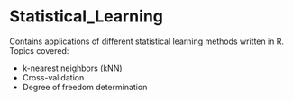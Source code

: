 # Statistical_Learning
Contains applications of different statistical learning methods written in R.
Topics covered:
- k-nearest neighbors (kNN)
- Cross-validation
- Degree of freedom determination

